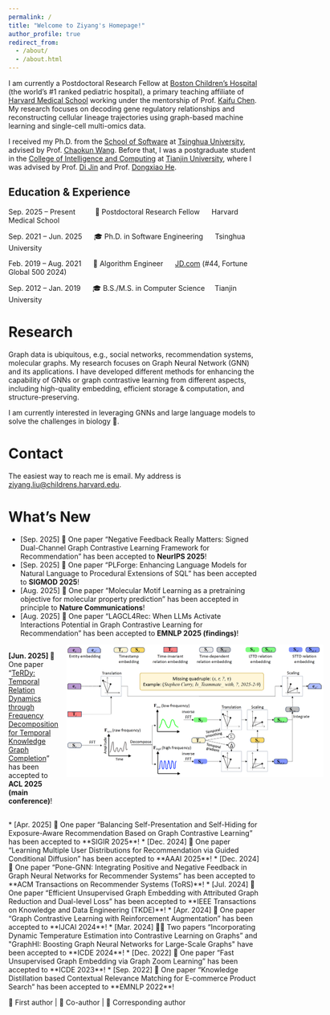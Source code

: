 ```yaml
---
permalink: /
title: "Welcome to Ziyang's Homepage!"
author_profile: true
redirect_from: 
  - /about/
  - /about.html
---
```


I am currently a Postdoctoral Research Fellow at [Boston Children’s Hospital](https://www.childrenshospital.org/) (the world’s #1 ranked pediatric hospital), a primary teaching affiliate of [Harvard Medical School](https://hms.harvard.edu/) working under the mentorship of Prof. [Kaifu Chen](https://dms.hms.harvard.edu/people/kaifu-chen). My research focuses on decoding gene regulatory relationships and reconstructing cellular lineage trajectories using graph-based machine learning and single-cell multi-omics data.

I received my Ph.D. from the [School of Software](https://www.thss.tsinghua.edu.cn/) at [Tsinghua University](https://www.tsinghua.edu.cn/), advised by Prof. [Chaokun Wang](https://wangchaokun.github.io/index.html). Before that, I was a postgraduate student in the [College of Intelligence and Computing](https://cic.tju.edu.cn/) at [Tianjin University](https://www.tju.edu.cn/), where I was advised by Prof. [Di Jin](https://cic.tju.edu.cn/faculty/jindi/index.htm) and Prof. [Dongxiao He](https://cic.tju.edu.cn/faculty/hedongxiao/index.htm).

## Education & Experience
 
Sep. 2025 – Present &nbsp;&nbsp;&nbsp;&nbsp;&nbsp;&nbsp;&nbsp;&nbsp;  💼  Postdoctoral Research Fellow &nbsp;&nbsp;&nbsp;&nbsp; Harvard Medical School 

  
Sep. 2021 – Jun. 2025 &nbsp;&nbsp;&nbsp;&nbsp; 🎓 Ph.D. in Software Engineering  &nbsp;&nbsp;&nbsp;&nbsp; Tsinghua University


Feb. 2019 – Aug. 2021 &nbsp;&nbsp;&nbsp;&nbsp;  💼 Algorithm Engineer &nbsp;&nbsp;&nbsp;&nbsp; [JD.com](https://fortune.com/company/jd-com/) (#44, Fortune Global 500 2024)


Sep. 2012 – Jan. 2019 &nbsp;&nbsp;&nbsp;&nbsp;  🎓 B.S./M.S. in Computer Science &nbsp;&nbsp;&nbsp; Tianjin University  


Research
======
Graph data is ubiquitous, e.g., social networks, recommendation systems, molecular graphs. My research focuses on Graph Neural Network (GNN) and its applications. I have developed different methods for enhancing the capability of GNNs or graph contrastive learning from different aspects, including high-quality embedding, efficient storage & computation, and structure-preserving.

I am currently interested in leveraging GNNs and large language models to solve the challenges in biology 🧬.


Contact
======
The easiest way to reach me is email. My address is ziyang.liu@childrens.harvard.edu.

What’s New
======
* [Sep. 2025] 🤝 One paper “Negative Feedback Really Matters: Signed Dual-Channel Graph Contrastive Learning Framework for Recommendation” has been accepted to **NeurIPS 2025**!
* [Sep. 2025] 🤝 One paper “PLForge: Enhancing Language Models for Natural Language to Procedural Extensions of SQL” has been accepted to **SIGMOD 2025**!
* [Aug. 2025] 🌟 One paper “Molecular Motif Learning as a pretraining objective for molecular property prediction” has been accepted in principle to **Nature Communications**!
* [Aug. 2025] 🤝 One paper “LAGCL4Rec: When LLMs Activate Interactions Potential in Graph Contrastive Learning for Recommendation” has been accepted to **EMNLP 2025 (findings)**!
<div style="display: flex; align-items: flex-start; gap: 16px; margin-bottom: 16px;">
  <div style="flex: 1 1 auto;">
    <p><strong>[Jun. 2025] 🌟</strong> One paper “<a href="https://aclanthology.org/2025.acl-long.473/">TeRDy: Temporal Relation Dynamics through Frequency Decomposition for Temporal Knowledge Graph Completion</a>” has been accepted to <strong>ACL 2025 (main conference)</strong>!</p>
  </div>
  <div style="flex: 0 0 auto;">
    <img src="/images/TeRDy.png" alt="TeRDy Model Architecture" style="width: 50%; height: auto;">
  </div>
</div>
* [Apr. 2025] 🤝 One paper “Balancing Self-Presentation and Self-Hiding for Exposure-Aware Recommendation Based on Graph Contrastive Learning” has been accepted to **SIGIR 2025**!
* [Dec. 2024] 🤝 One paper “Learning Multiple User Distributions for Recommendation via Guided Conditional Diffusion” has been accepted to **AAAI 2025**!
* [Dec. 2024] 🌟 One paper “Pone-GNN: Integrating Positive and Negative Feedback in Graph Neural Networks for Recommender Systems” has been accepted to **ACM Transactions on Recommender Systems (ToRS)**!
* [Jul. 2024] 🌟 One paper “Efficient Unsupervised Graph Embedding with Attributed Graph Reduction and Dual-level Loss” has been accepted to **IEEE Transactions on Knowledge and Data Engineering (TKDE)**!
* [Apr. 2024] 🌟 One paper “Graph Contrastive Learning with Reinforcement Augmentation” has been accepted to **IJCAI 2024**!
* [Mar. 2024] 🌟🤝 Two papers “Incorporating Dynamic Temperature Estimation into Contrastive Learning on Graphs” and "GraphHI: Boosting Graph Neural Networks for Large-Scale Graphs" have been accepted to **ICDE 2024**!
* [Dec. 2022] 🌟 One paper “Fast Unsupervised Graph Embedding via Graph Zoom Learning” has been accepted to **ICDE 2023**!
* [Sep. 2022] 🌟 One paper “Knowledge Distillation based Contextual Relevance Matching for E-commerce Product Search” has been accepted to **EMNLP 2022**!

🌟 First author | 🤝 Co-author | 🔬 Corresponding author

